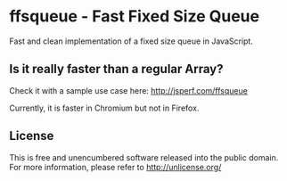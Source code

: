 ffsqueue - Fast Fixed Size Queue
================================

Fast and clean implementation of a fixed size queue in JavaScript. 

Is it really faster than a regular Array?
-----------------------------------------

Check it with a sample use case here: <http://jsperf.com/ffsqueue>

Currently, it is faster in Chromium but not in Firefox.

License
-------

This is free and unencumbered software released into the public domain. For more information, please
refer to <http://unlicense.org/>
